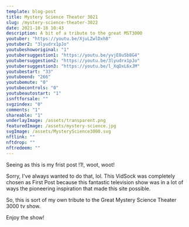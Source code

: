 ```yaml
---
template: blog-post
title: Mystery Science Theater 3021
slug: /mystery-science-theater-3022
date: 2021-10-18 10:43
description: A bit of a tribute to the great MST3000
youtuber: "https://youtu.be/XjuLZwlDxh8"
youtuber2: "3lyudrx1pJo"
youtubeshoworiginal: "1"
youtubersuggestion1: "https://youtu.be/yvjE8uSb8G4"
youtubersuggestion2: "https://youtu.be/3lyudrx1pJo"
youtubersuggestion3: "https://youtu.be/l_XqDxL6xJM"
youtubestart: "33"
youtubeend: "266"
youtubemute: "0"
youtubecontrols: "0"
youtubeautostart: "1"
isnftforsale: ""
svgzindex: "0"
comments: "1"
shareable: "1"
underlayImage: /assets/transparent.png
featuredImage: /assets/mystery-science.jpg
svgImage: /assets/MysteryScience3000.svg
nftlink: ""
nftdrop: ""
nftredeem: ""
---
```

Seeing as this is my frist post !1!, woot, woot!

Sorry, I've always wanted to do that, lol. This VidSock was completely chosen as First Post because this fantastic television show was in a lot of ways the pioneering inspiration that made this site possible. 

So, this is sort of my own tribute to the Great Mystery Science Theater 3000 tv show.

Enjoy the show!





